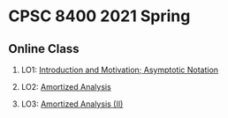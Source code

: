 # CPSC 8400 2021 Spring

## Online Class

1. LO1: [Introduction and Motivation; Asymptotic Notation](https://clemson.zoom.us/rec/play/a4T7fZmBB3g8f88L7WkVJSAGDpah4dSOWqr5PsA0urzZgX_8iYMlLSfrC3dPDbM-u__Gd2h9xebYXTWk.oeNnTssG-nnPCCey?continueMode=true&_x_zm_rtaid=XYIPlTCGT0Kop-bPNwWzow.1610689835356.e36064cd9fdcc10b33237fe854853b3a&_x_zm_rhtaid=189)

1. LO2: [Amortized Analysis](https://clemson.zoom.us/rec/play/-Rn6So_lPg1FexpQ-BI1iP7vgFWd8UH8LsarS8YQ-EAOo6mlmPFidZGYdjon7cWuVnpFgXROe_mlLEmG.WnqeMxpSNij_9FQO?continueMode=true&_x_zm_rtaid=XYIPlTCGT0Kop-bPNwWzow.1610689835356.e36064cd9fdcc10b33237fe854853b3a&_x_zm_rhtaid=189)

1. LO3: [Amortized Analysis (II)](https://clemson.zoom.us/rec/play/KtneVkRAzzGW7G2NhuK_F_34J35kaE17uJoaBOM3hhy0O5EQYfzX60lVmoSqdSvd9ZeMRPN7_ODFKJg.y6f5A-fMalCOKQyM?continueMode=true&_x_zm_rtaid=XYIPlTCGT0Kop-bPNwWzow.1610689835356.e36064cd9fdcc10b33237fe854853b3a&_x_zm_rhtaid=189)
